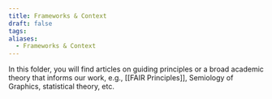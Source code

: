 ```yaml
---
title: Frameworks & Context
draft: false
tags:
aliases:
  - Frameworks & Context
---
```

 In this folder, you will find articles on guiding principles or a broad academic theory that informs our work, e.g., [[FAIR Principles]], Semiology of Graphics, statistical theory, etc.
 
